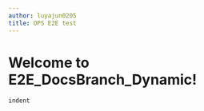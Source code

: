 ```yaml
---
author: luyajun0205
title: OPS E2E test
---
```


# Welcome to E2E_DocsBranch_Dynamic!


```csharp
indent
